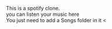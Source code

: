 This is a spotify clone. 
</br>
you can listen your music here
</br>
You just need to add a Songs folder in it 
<
